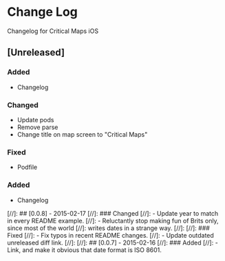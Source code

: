 # Change Log
Changelog for Critical Maps iOS

## [Unreleased]
### Added
- Changelog

### Changed
- Update pods
- Remove parse
- Change title on map screen to "Critical Maps"

### Fixed
- Podfile


### Added
- Changelog


[//]: ## [0.0.8] - 2015-02-17
[//]: ### Changed
[//]: - Update year to match in every README example.
[//]: - Reluctantly stop making fun of Brits only, since most of the world
[//]:   writes dates in a strange way.
[//]:
[//]: ### Fixed
[//]: - Fix typos in recent README changes.
[//]: - Update outdated unreleased diff link.
[//]:
[//]: ## [0.0.7] - 2015-02-16
[//]: ### Added
[//]: - Link, and make it obvious that date format is ISO 8601.

